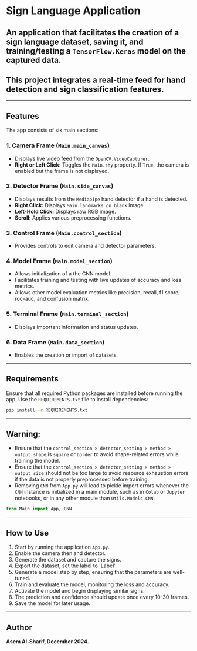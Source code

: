# Sign Language Application
An application that facilitates the creation of a sign language dataset, saving it, and training/testing a `TensorFlow.Keras` model on the captured data. 
-
This project integrates a real-time feed for hand detection and sign classification features.
-
---
## Features
The app consists of six main sections:
### 1. Camera Frame (`Main.main_canvas`)
- Displays live video feed from the `OpenCV.VideoCapturer`.
- **Right or Left Click:** Toggles the `Main.shy` property. If `True`, the camera is enabled but the frame is not displayed.
### 2. Detector Frame (`Main.side_canvas`)
- Displays results from the `Mediapipe` hand detector if a hand is detected.
- **Right Click:** Displays `Main.landmarks_on_blank` image.
- **Left-Hold Click:** Displays raw RGB image.
- **Scroll:** Applies various preprocessing functions.
### 3. Control Frame (`Main.control_section`)
- Provides controls to edit camera and detector parameters.
### 4. Model Frame (`Main.model_section`)
- Allows initialization of a the CNN model.
- Facilitates training and testing with live updates of accuracy and loss metrics.
- Allows other model evaluation metrics like precision, recall, f1 score, roc-auc, and confusion matrix.
### 5. Terminal Frame (`Main.terminal_section`)
- Displays important information and status updates.
### 6. Data Frame (`Main.data_section`)
- Enables the creation or import of datasets.
---
## Requirements
Ensure that all required Python packages are installed before running the app. Use the `REQUIREMENTS.txt` file to install dependencies:
```bash
pip install -r REQUIREMENTS.txt
```
---
## Warning:
- Ensure that the `control_section > detector_setting > method > output_shape` is `square` or `border` to avoid shape-related errors while training the model.
- Ensure that the `control_section > detector_setting > method > output_size` should not be too large to avoid resource exhaustion errors if the data is not properly preprocessed before training.
- Removing `CNN` from `App.py` will lead to pickle import errors whenever the `CNN` instance is initialized in a main module, such as in `Colab` or `Jupyter` notebooks, or in any other module than `Utils.Models.CNN`.
```python
from Main import App, CNN
```
---
## How to Use
1. Start by running the application `App.py`.
2. Enable the camera then and detector.
3. Generate the dataset and capture the signs.
4. Export the dataset, set the label to 'Label'.
5. Generate a model step by step, ensuring that the parameters are well-tuned.
6. Train and evaluate the model, monitoring the loss and accuracy.
7. Activate the model and begin displaying similar signs.
8. The prediction and confidence should update once every 10-30 frames.
9. Save the model for later usage.
---
## Author
**Asem Al-Sharif, December 2024.**
